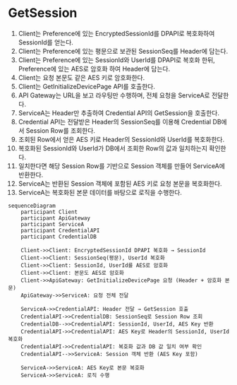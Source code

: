 # GetSession

1. Client는 Preference에 있는 EncryptedSessionId를 DPAPI로 복호화하여 SessionId를 얻는다.
2. Client는 Preference에 있는 평문으로 보관된 SessionSeq를 Header에 담는다.
3. Client는 Preference에 있는 SessionId와 UserId를 DPAPI로 복호화 한뒤, Preference에 있는 AES로 암호화 하여 Header에 담는다.
4. Client는 요청 본문도 같은 AES 키로 암호화한다.
5. Client는 GetInitializeDevicePage API를 호출한다.
6. API Gateway는 URL을 보고 라우팅만 수행하며, 전체 요청을 ServiceA로 전달한다.
7. ServiceA는 Header만 추출하여 Credential API의 GetSession을 호출한다.
8. Credential API는 전달받은 Header의 SessionSeq를 이용해 Credential DB에서 Session Row를 조회한다.
9. 조회된 Row에서 얻은 AES 키로 Header의 SessionId와 UserId를 복호화한다.
10. 복호화된 SessionId와 UserId가 DB에서 조회한 Row의 값과 일치하는지 확인한다.
11. 일치한다면 해당 Session Row를 기반으로 Session 객체를 만들어 ServiceA에 반환한다.
12. ServiceA는 반환된 Session 객체에 포함된 AES 키로 요청 본문을 복호화한다.
13. ServiceA는 복호화된 본문 데이터를 바탕으로 로직을 수행한다.

``` mermaid
sequenceDiagram
    participant Client
    participant ApiGateway
    participant ServiceA
    participant CredentialAPI
    participant CredentialDB

    Client->>Client: EncryptedSessionId DPAPI 복호화 → SessionId
    Client->>Client: SessionSeq(평문), UserId 복호화
    Client->>Client: SessionId, UserId를 AES로 암호화
    Client->>Client: 본문도 AES로 암호화
    Client->>ApiGateway: GetInitializeDevicePage 요청 (Header + 암호화 본문)
    ApiGateway->>ServiceA: 요청 전체 전달

    ServiceA->>CredentialAPI: Header 전달 → GetSession 호출
    CredentialAPI->>CredentialDB: SessionSeq로 Session Row 조회
    CredentialDB-->>CredentialAPI: SessionId, UserId, AES Key 반환
    CredentialAPI->>CredentialAPI: AES Key로 Header의 SessionId, UserId 복호화
    CredentialAPI->>CredentialAPI: 복호화 값과 DB 값 일치 여부 확인
    CredentialAPI-->>ServiceA: Session 객체 반환 (AES Key 포함)

    ServiceA->>ServiceA: AES Key로 본문 복호화
    ServiceA->>ServiceA: 로직 수행
```
